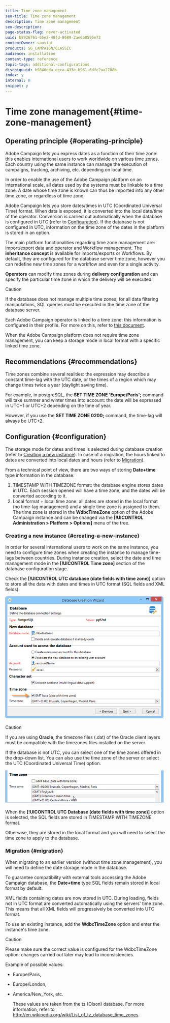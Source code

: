 ```yaml
---
title: Time zone management
seo-title: Time zone management
description: Time zone management
seo-description: 
page-status-flag: never-activated
uuid: b8926761-65e2-48fd-8689-2ae6b0596e72
contentOwner: sauviat
products: SG_CAMPAIGN/CLASSIC
audience: installation
content-type: reference
topic-tags: additional-configurations
discoiquuid: b9846eda-eeca-433e-b961-6dfc2aa2708b
index: y
internal: n
snippet: y
---
```


# Time zone management{#time-zone-management}

## Operating principle {#operating-principle}

Adobe Campaign lets you express dates as a function of their time zone: this enables international users to work worldwide on various time zones. Each country using the same instance can manage the execution of campaigns, tracking, archiving, etc. depending on local time.

In order to enable the use of the Adobe Campaign platform on an international scale, all dates used by the systems must be linkable to a time zone. A date whose time zone is known can thus be imported into any other time zone, or regardless of time zone.

Adobe Campaign lets you store dates/times in UTC (Coordinated Universal Time) format. When data is exposed, it is converted into the local date/time of the operator. Conversion is carried out automatically when the database is configured in UTC (refer to [Configuration](https://helpx.adobe.com/campaign/standard/installation/using/time-zone-management.html#configuration)). If the database is not configured in UTC, information on the time zone of the dates in the platform is stored in an option.

The main platform functionalities regarding time zone management are: import/export data and operator and Workflow management. The **inheritance concept** is available for imports/exports or Workflows. By default, they are configured for the database server time zone, however you can redefine new time zones for a workflow and even for a single activity.

**Operators** can modify time zones during **delivery configuration** and can specify the particular time zone in which the delivery will be executed.

>[!CAUTION]
>
>If the database does not manage multiple time zones, for all data filtering manipulations, SQL queries must be executed in the time zone of the database server.

Each Adobe Campaign operator is linked to a time zone: this information is configured in their profile. For more on this, refer to [this document](https://helpx.adobe.com/campaign/classic/platform/using/access-management.html).

When the Adobe Campaign platform does not require time zone management, you can keep a storage mode in local format with a specific linked time zone.

## Recommendations {#recommendations}

Time zones combine several realities: the expression may describe a constant time-lag with the UTC date, or the times of a region which may change times twice a year (daylight saving time).

For example, in postgreSQL, the **SET TIME ZONE 'Europe/Paris';** command will take summer and winter times into account: the date will be expressed in UTC+1 or UTC+2 depending on the time of year.

However, if you use the **SET TIME ZONE 0200;** command, the time-lag will always be UTC+2.

## Configuration {#configuration}

The storage mode for dates and times is selected during database creation (refer to [Creating a new instance](https://helpx.adobe.com/campaign/standard/installation/using/time-zone-management.html#creating-a-new-instance)). In case of a migration, the hours linked to dates are converted into local dates and hours (refer to [Migration](https://helpx.adobe.com/campaign/standard/installation/using/time-zone-management.html#migration)).

From a technical point of view, there are two ways of storing **Date+time** type information in the database:

1. TIMESTAMP WITH TIMEZONE format: the database engine stores dates in UTC. Each session opened will have a time zone, and the dates will be converted according to it.
1. Local format + local time zone: all dates are stored in the local format (no time-lag management) and a single time zone is assigned to them. The time zone is stored in the **WdbcTimeZone** option of the Adobe Campaign instance and can be changed via the **[!UICONTROL Administration > Platform > Options]** menu of the tree.

### Creating a new instance {#creating-a-new-instance}

In order for several international users to work on the same instance, you need to configure time zones when creating the instance to manage time-lags between countries. During instance creation, select the date and time management mode in the **[!UICONTROL Time zone]** section of the database configuration stage.

Check the **[!UICONTROL UTC database (date fields with time zone)]** option to store all the data with dates and times in UTC format (SQL fields and XML fields). 

![](assets/install_wz_select_utc_option.png)

>[!CAUTION]
>
>If you are using **Oracle**, the timezone files (.dat) of the Oracle client layers must be compatible with the timezones files installed on the server.

If the database is not UTC, you can select one of the time zones offered in the drop-down list. You can also use the time zone of the server or select the UTC (Coordinated Universal Time) option.

![](assets/install_wz_unselect_utc_option.png)

When the **[!UICONTROL UTC Database (date fields with time zone)]** option is selected, the SQL fields are stored in TIMESTAMP WITH TIMEZONE format.

Otherwise, they are stored in the local format and you will need to select the time zone to apply to the database.

### Migration {#migration}

When migrating to an earlier version (without time zone management), you will need to define the date storage mode in the database.

To guarantee compatibility with external tools accessing the Adobe Campaign database, the **Date+time** type SQL fields remain stored in local format by default.

XML fields containing dates are now stored in UTC. During loading, fields not in UTC format are converted automatically using the servers' time zone. This means that all XML fields will progressively be converted into UTC format.

To use an existing instance, add the **WdbcTimeZone** option and enter the instance's time zone.

>[!CAUTION]
>
>Please make sure the correct value is configured for the WdbcTimeZone option: changes carried out later may lead to inconsistencies.

Example of possible values:

* Europe/Paris,
* Europe/London,
* America/New_York, etc.

  These values are taken from the tz (Olson) database. For more information, refer to http://en.wikipedia.org/wiki/List_of_tz_database_time_zones.

